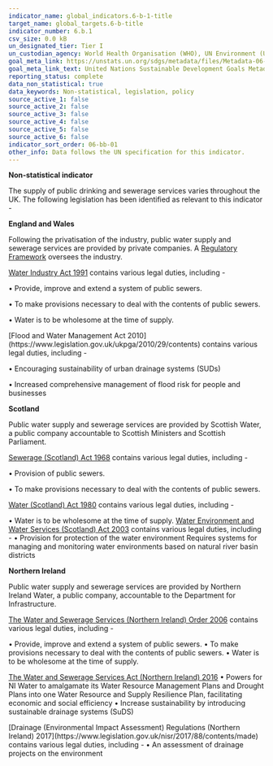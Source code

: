 ```yaml
---
indicator_name: global_indicators.6-b-1-title
target_name: global_targets.6-b-title
indicator_number: 6.b.1
csv_size: 0.0 kB
un_designated_tier: Tier I
un_custodian_agency: World Health Organisation (WHO), UN Environment (UNEP), Organisation for Economic Co-operation and Development (OECD)
goal_meta_link: https://unstats.un.org/sdgs/metadata/files/Metadata-06-0B-01.pdf
goal_meta_link_text: United Nations Sustainable Development Goals Metadata (PDF 395 KB)
reporting_status: complete
data_non_statistical: true
data_keywords: Non-statistical, legislation, policy
source_active_1: false
source_active_2: false
source_active_3: false
source_active_4: false
source_active_5: false
source_active_6: false
indicator_sort_order: 06-bb-01
other_info: Data follows the UN specification for this indicator. 
---
```

**Non-statistical indicator**

The supply of public drinking and sewerage services varies throughout the UK. The following legislation has been identified as relevant to this indicator -   

<b>England and Wales</b>
 
Following the privatisation of the industry, public water supply and sewerage services are provided by private companies. A [Regulatory Framework](https://www.ofwat.gov.uk/regulated-companies/ofwat-industry-overview/) oversees the industry. 

[Water Industry Act 1991](http://www.legislation.gov.uk/ukpga/1991/56/introduction) contains various legal duties, including -

•	Provide, improve and extend a system of public sewers.

•	To make provisions necessary to deal with the contents of public sewers.
  
•	Water is to be wholesome at the time of supply. 
<p>[Flood and Water Management Act 2010](https://www.legislation.gov.uk/ukpga/2010/29/contents) contains various legal duties, including -
  
•	Encouraging sustainability of urban drainage systems (SUDs)
  
•	Increased comprehensive management of flood risk for people and businesses<p>

<b>Scotland</b>

Public water supply and sewerage services are provided by Scottish Water, a public company accountable to Scottish Ministers and Scottish Parliament.  

[Sewerage (Scotland) Act 1968](http://www.legislation.gov.uk/ukpga/1968/47/introduction) contains various legal duties, including -

•	Provision of public sewers.

•	To make provisions necessary to deal with the contents of public sewers.  

[Water (Scotland) Act 1980](http://www.legislation.gov.uk/ukpga/1980/45/introduction) contains various legal duties, including -

•	Water is to be wholesome at the time of supply.
[Water Environment and Water Services (Scotland) Act 2003](https://www.legislation.gov.uk/asp/2003/3/contents) contains various legal duties, including -
• Provision for protection of the water environment
Requires systems for managing and monitoring water environments based on natural river basin districts 

<b>Northern Ireland</b>

Public water supply and sewerage services are provided by Northern Ireland Water, a public company, accountable to the Department for Infrastructure.  

[The Water and Sewerage Services (Northern Ireland) Order 2006](http://www.legislation.gov.uk/nisi/2006/3336/introduction) contains various legal duties, including -

•	Provide, improve and extend a system of public sewers. 
•	To make provisions necessary to deal with the contents of public sewers. 
•	Water is to be wholesome at the time of supply.


[The Water and Sewerage Services Act (Northern Ireland) 2016](https://www.legislation.gov.uk/nia/2016/7/contents)
• Powers for NI Water to amalgamate its Water Resource Management Plans and Drought Plans into one Water Resource and Supply Resilience Plan, facilitating economic and social efficiency 
• Increase sustainability by introducing sustainable drainage systems (SuDS) 

<p>[Drainage (Environmental Impact Assessment) Regulations (Northern Ireland) 2017](https://www.legislation.gov.uk/nisr/2017/88/contents/made) contains various legal duties, including -
• An assessment of drainage projects on the environment<p>